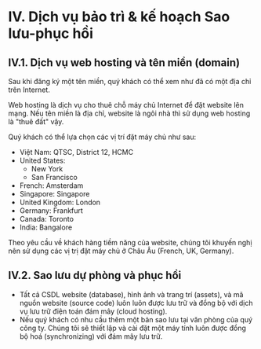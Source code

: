 # IV. Dịch vụ bảo trì & kế hoạch Sao lưu-phục hồi

## IV.1. Dịch vụ web hosting và tên miền (domain)

Sau khi đăng ký một tên miền, quý khách có thể xem như đã có một địa chỉ trên Internet.

Web hosting là dịch vụ cho thuê chỗ máy chủ Internet để đặt website lên mạng. Nếu tên miền là địa chỉ, website là ngôi nhà thì sử dụng web hosting là "thuê đất" vậy.

Quý khách có thể lựa chọn các vị trí đặt máy chủ như sau:

* Việt Nam: QTSC, District 12, HCMC
* United States:
    * New York
    * San Francisco
* French: Amsterdam
* Singapore: Singapore
* United Kingdom: London
* Germany: Frankfurt
* Canada: Toronto
* India: Bangalore

Theo yêu cầu về khách hàng tiềm năng của website, chúng tôi khuyến nghị nên sử dụng các vị trị đặt máy chủ ở Châu Âu (French, UK, Germany).

## IV.2. Sao lưu dự phòng và phục hồi

* Tất cả CSDL website (database), hình ảnh và trang trí (assets),  và mã nguồn website (source code) luôn luôn được lưu trữ và đồng bộ với dịch vụ lưu trữ điện toán đám mây (cloud hosting).
* Nếu quý khách có nhu cầu thêm một bản sao lưu tại văn phòng của quý công ty. Chúng tôi sẽ thiết lập và cài đặt một máy tính luôn được đồng bộ hoá (synchronizing) với đám mây lưu trữ.